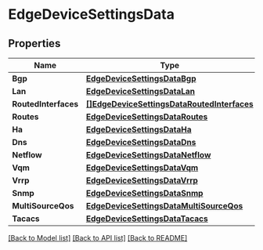 # EdgeDeviceSettingsData

## Properties

Name | Type | Description | Notes
------------ | ------------- | ------------- | -------------
**Bgp** | [**EdgeDeviceSettingsDataBgp**](edgeDeviceSettingsData_bgp.md) |  | [optional] 
**Lan** | [**EdgeDeviceSettingsDataLan**](edgeDeviceSettingsData_lan.md) |  | [optional] 
**RoutedInterfaces** | [**[]EdgeDeviceSettingsDataRoutedInterfaces**](edgeDeviceSettingsData_routedInterfaces.md) |  | [optional] 
**Routes** | [**EdgeDeviceSettingsDataRoutes**](edgeDeviceSettingsData_routes.md) |  | [optional] 
**Ha** | [**EdgeDeviceSettingsDataHa**](edgeDeviceSettingsData_ha.md) |  | [optional] 
**Dns** | [**EdgeDeviceSettingsDataDns**](edgeDeviceSettingsData_dns.md) |  | [optional] 
**Netflow** | [**EdgeDeviceSettingsDataNetflow**](edgeDeviceSettingsData_netflow.md) |  | [optional] 
**Vqm** | [**EdgeDeviceSettingsDataVqm**](edgeDeviceSettingsData_vqm.md) |  | [optional] 
**Vrrp** | [**EdgeDeviceSettingsDataVrrp**](edgeDeviceSettingsData_vrrp.md) |  | [optional] 
**Snmp** | [**EdgeDeviceSettingsDataSnmp**](edgeDeviceSettingsData_snmp.md) |  | [optional] 
**MultiSourceQos** | [**EdgeDeviceSettingsDataMultiSourceQos**](edgeDeviceSettingsData_multiSourceQos.md) |  | [optional] 
**Tacacs** | [**EdgeDeviceSettingsDataTacacs**](edgeDeviceSettingsData_tacacs.md) |  | [optional] 

[[Back to Model list]](../README.md#documentation-for-models) [[Back to API list]](../README.md#documentation-for-api-endpoints) [[Back to README]](../README.md)


